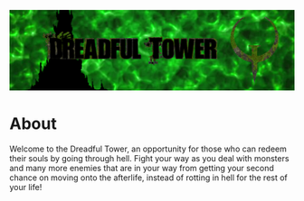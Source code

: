 [![follow-me](https://github.com/CrazyPhrog/Dreadful-Tower/blob/main/image%20(36)%20-%20Copy%20(1).png)](https://youtu.be/mCcogyiFOcg)
# About
Welcome to the Dreadful Tower, an opportunity for those who can redeem their souls by going through hell. Fight your way as you deal with monsters and many more enemies that are in your way from getting your second chance on moving onto the afterlife, instead of rotting in hell for the rest of your life!
